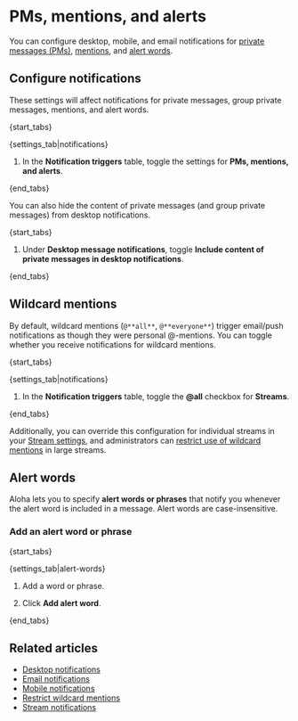 # PMs, mentions, and alerts

You can configure desktop, mobile, and email notifications for
[private messages (PMs)](/help/private-messages),
[mentions](/help/mention-a-user-or-group), and [alert
words](#alert-words).

## Configure notifications

These settings will affect notifications for private messages, group
private messages, mentions, and alert words.

{start_tabs}

{settings_tab|notifications}

1. In the **Notification triggers** table, toggle the settings for **PMs, mentions, and alerts**.

{end_tabs}

You can also hide the content of private messages (and group private
messages) from desktop notifications.

{start_tabs}

1. Under **Desktop message notifications**, toggle
**Include content of private messages in desktop notifications**.

{end_tabs}

## Wildcard mentions

By default, wildcard mentions (`@**all**`, `@**everyone**`) trigger
email/push notifications as though they were personal @-mentions.  You
can toggle whether you receive notifications for wildcard mentions.

{start_tabs}

{settings_tab|notifications}

1.  In the **Notification triggers** table, toggle the **@all** checkbox for **Streams**.

{end_tabs}

Additionally, you can override this configuration for individual
streams in your [Stream settings](/help/stream-notifications), and
administrators can [restrict use of wildcard
mentions](/help/restrict-wildcard-mentions) in large streams.

## Alert words

Aloha lets you to specify **alert words or phrases** that notify you whenever
the alert word is included in a message. Alert words are case-insensitive.

### Add an alert word or phrase

{start_tabs}

{settings_tab|alert-words}

1. Add a word or phrase.

1. Click **Add alert word**.

{end_tabs}

## Related articles

* [Desktop notifications](/help/desktop-notifications)
* [Email notifications](/help/email-notifications)
* [Mobile notifications](/help/mobile-notifications)
* [Restrict wildcard mentions](/help/restrict-wildcard-mentions)
* [Stream notifications](/help/stream-notifications)
